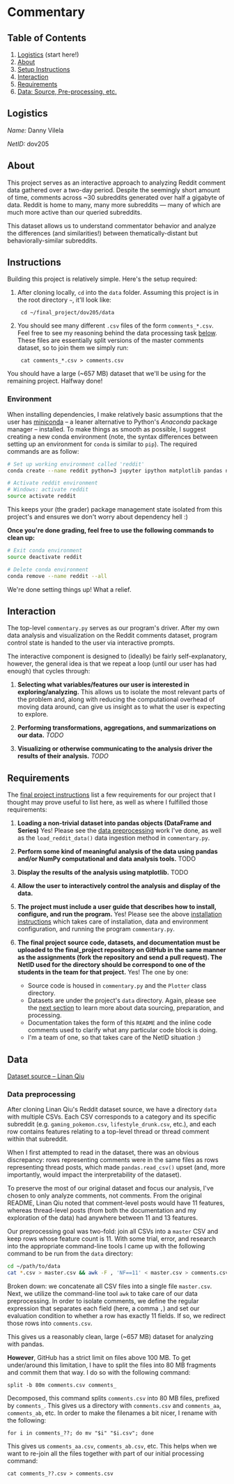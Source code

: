 # Commentary

## Table of Contents
1. [Logistics](#logistics) (start here!)
2. [About](#about)
2. [Setup Instructions](#instructions)
3. [Interaction](#interaction)
4. [Requirements](#requirements)
4. [Data: Source, Pre-processing, etc.](#data)

## Logistics

*Name:* Danny Vilela

*NetID:* dov205

## About

This project serves as an interactive approach to analyzing Reddit comment data gathered over a two-day period. Despite the seemingly short amount of time, comments across ~30 subreddits generated over half a gigabyte of data. Reddit is home to many, many more subreddits — many of which are much more active than our queried subreddits.

This dataset allows us to understand commentator behavior and analyze the differences (and similarities!) between thematically-distant but behaviorally-similar subreddits.

## Instructions

Building this project is relatively simple. Here's the setup required:

1. After cloning locally, `cd` into the `data` folder. Assuming this project is in the root directory `~`, it'll look like:

		cd ~/final_project/dov205/data

2. You should see many different `.csv` files of the form `comments_*.csv`. Feel free to see my reasoning behind the data processing task [below](#data). These files are essentially split versions of the master comments dataset, so to join them we simply run:

		cat comments_*.csv > comments.csv

You should have a large (~657 MB) dataset that we'll be using for the remaining project. Halfway done!

### Environment

When installing dependencies, I make relatively basic assumptions that the user has [miniconda](http://conda.pydata.org/miniconda.html) – a leaner alternative to Python's *Anaconda* package manager – installed. To make things as smooth as possible, I suggest creating a new conda environment (note, the syntax differences between setting up an environment for `conda` is similar to `pip`). The required commands are as follow:

```bash
# Set up working environment called 'reddit'
conda create --name reddit python=3 jupyter ipython matplotlib pandas numpy

# Activate reddit environment
# Windows: activate reddit
source activate reddit
```

This keeps your (the grader) package management state isolated from this project's and ensures we don't worry about dependency hell :)

**Once you're done grading, feel free to use the following commands to clean up:**

```bash
# Exit conda environment
source deactivate reddit

# Delete conda environment
conda remove --name reddit --all
```

We're done setting things up! What a relief.

## Interaction

The top-level `commentary.py` serves as our program's driver. After my own data analysis and visualization on the Reddit comments dataset, program control state is handed to the user via interactive prompts.

The interactive component is designed to (ideally) be fairly self-explanatory, however, the general idea is that we repeat a loop (until our user has had enough) that cycles through:

1. **Selecting what variables/features our user is interested in exploring/analyzing.** This allows us to isolate the most relevant parts of the problem and, along with reducing the computational overhead of moving data around, can give us insight as to what the user is expecting to explore.

2. **Performing transformations, aggregations, and summarizations on our data.** *TODO*

3. **Visualizing or otherwise communicating to the analysis driver the results of their analysis.** *TODO*

## Requirements

The [final project instructions](https://docs.google.com/document/d/1y-bkl-7pmlv1KN6yaMCInSWyoeINH39ZWzlDjT0cvnU/edit#) list a few requirements for our project that I thought may prove useful to list here, as well as where I fulfilled those requirements:

1. **Loading a non-trivial dataset into pandas objects (DataFrame and Series)** Yes! Please see the [data preprocessing](#data) work I've done, as well as the `load_reddit_data()` data ingestion method in `commentary.py`.

2. **Perform some kind of meaningful analysis of the data using pandas and/or NumPy computational and data analysis tools.** TODO

3. **Display the results of the analysis using matplotlib.** TODO

4. **Allow the user to interactively control the analysis and display of the data.**

5. **The project must include a user guide that describes how to install, configure, and run the program.** Yes! Please see the above [installation instructions](#instructions) which takes care of installation, data and environment configuration, and running the program `commentary.py`.

6. **The final project source code, datasets, and documentation must be uploaded to the final_project repository on GitHub in the same manner as the assignments (fork the repository and send a pull request). The NetID used for the directory should be correspond to one of the students in the team for that project.** Yes! The one by one: 

	- Source code is housed in `commentary.py` and the `Plotter` class directory. 
	- Datasets are under the project's `data` directory. Again, please see the [next section](#data) to learn more about data sourcing, preparation, and processing.
	- Documentation takes the form of this `README` and the inline code comments used to clarify what any particular code block is doing.
	- I'm a team of one, so that takes care of the NetID situation :)

## Data

[Dataset source – Linan Qiu](https://github.com/linanqiu/reddit-dataset)

### Data preprocessing

After cloning Linan Qiu's Reddit dataset source, we have a directory `data` with multiple CSVs. Each CSV corresponds to a category and its specific subreddit (e.g. `gaming_pokemon.csv`, `lifestyle_drunk.csv`, etc.), and each row contains features relating to a top-level thread or thread comment within that subreddit.

When I first attempted to read in the dataset, there was an obvious discrepancy: rows representing comments were in the same files as rows representing thread posts, which made `pandas.read_csv()` upset (and, more importantly, would impact the interpretability of the dataset).

To preserve the most of our original dataset and focus our analysis, I've chosen to only analyze comments, not comments. From the original README, Linan Qiu noted that comment-level posts would have 11 features, whereas thread-level posts (from both the documentation and my exploration of the data) had anywhere between 11 and 13 features.

Our preprocessing goal was two-fold: join all CSVs into a `master` CSV and keep rows whose feature count is 11. With some trial, error, and research into the appropriate command-line tools I came up with the following command to be run from the `data` directory:

```bash
cd ~/path/to/data
cat *.csv > master.csv && awk -F , 'NF==11' < master.csv > comments.csv
```

Broken down: we concatenate all CSV files into a single file `master.csv`. Next, we utilize the command-line tool `awk` to take care of our data preprocessing. In order to isolate comments, we define the regular expression that separates each field (here, a comma `,`) and set our evaluation condition to whether a row has exactly 11 fields. If so, we redirect those rows into `comments.csv`.

This gives us a reasonably clean, large (~657 MB) dataset for analyzing with pandas.

**However**, GitHub has a strict limit on files above 100 MB. To get under/around this limitation, I have to split the files into 80 MB fragments and commit them that way. I do so with the following command:

	split -b 80m comments.csv comments_
	
Decomposed, this command splits `comments.csv` into 80 MB files, prefixed by `comments_`. This gives us a directory with `comments.csv` and `comments_aa`, `comments_ab`, etc. In order to make the filenames a bit nicer, I rename with the following:

	for i in comments_??; do mv "$i" "$i.csv"; done

This gives us `comments_aa.csv`, `comments_ab.csv`, etc. This helps when we want to re-join all the files together with part of our initial processing command:

	cat comments_??.csv > comments.csv
